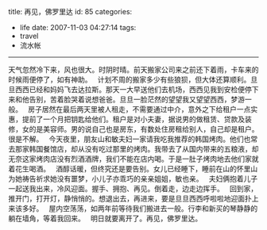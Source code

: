 title: 再见，佛罗里达
id: 85
categories:
  - life
date: 2007-11-03 04:27:14
tags:
  - travel
  - 流水帐
---


天气忽然冷下来，风也很大。时阴时晴。前天搬家公司来之前还下着雨，卡车来的时候雨便停了，如有神助。
 
计划不周的搬家多少有些狼狈，但大体还算顺利。旦旦西西已经和妈妈飞去达拉斯。那天一大早送他们去机场，西西见我到安检便停下来和他告别，苦着脸哭着说想爸爸。旦旦一脸茫然的望望我又望望西西，梦游一般。
 
房子居然在最后两天里被人租走，不需要通过中介，意外之下给租户一点实惠，提前了一个月把钥匙给他们。租户是对小夫妻，据说男的做租赁、贷款及装修，女的是美容师。男的说自己也是房东，有数处住房租给别人，自己却是租户。很是不解。
 
今天夜里，朋友山和敏夫妇一家请我吃我推荐的韩国烤肉。他们也常去那家韩国餐馆店，却从没有吃过那里的烤肉。我带去了从国内带来的五粮液，却无奈这家烤肉店没有烈酒酒牌，我们不能在店内喝。于是一肚子烤肉地去他们家就着花生喝酒。
 
酒醇话暖，但终究还是要告别。女儿已经睡下，睡前在山的怀里山为她祷告祈求她没有噩梦，小儿子亦乖巧的亲亲姐姐，敏也亲。
 
夫妇俩抱着儿子一起送我出来，冷风迎面。握手、拥抱、再见。倒着走，边走边挥手。
 
回到家，推开门，打开灯，静悄悄的。想退出去，再进来，要是旦旦西西呼啦啦地迎面扑上来该多好。
 
屋内空荡荡，如两年前等待我们搬进去一般。行李和新买的琴静静的躺在墙角，等着我回来。
 
明日就要离开了。再见，佛罗里达。
